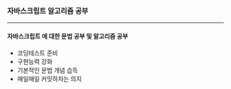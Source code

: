 ### 자바스크립트 알고리즘 공부

<hr />

#### 자바스크립트 에 대한 문법 공부 및 알고리즘 공부

- 코딩테스트 준비
- 구현능력 강화
- 기본적인 문법 개념 습득
- 매일매일 커밋하자는 의지